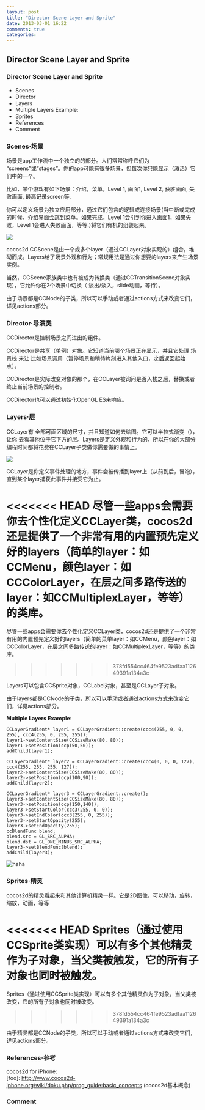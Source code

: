 ```yaml
---
layout: post
title: "Director Scene Layer and Sprite"
date: 2013-03-01 16:22
comments: true
categories: 
---
```



## Director Scene Layer and Sprite

### Director Scene Layer and Sprite
- Scenes
- Director
- Layers
- Multiple Layers Example:
- Sprites
- References
- Comment


### Scenes·场景
<div style='display:none'>
A scene (implemented with the CCScene object) is more or less an independent piece of the app workflow. Some people may call them “screens” or “stages”. Your app can have many scenes, but only one of them is active at a given time.
</div>

场景是app工作流中一个独立的的部分。人们常常称呼它们为 “screens”或“stages”。你的app可能有很多场景，但每次你只能显示（激活）它们中的一个。

<div style='display:none'>
For example, you could have a game with the following scenes: Intro, Menu, Level 1, Cutscene 1, Level 2, Winning cutscene, losing cutscene, High scores screen.
</div>

比如，某个游戏有如下场景：介绍，菜单，Level 1, 画面1, Level 2, 获胜画面, 失败画面, 最高记录screen等.

<div style='display:none'>
You can define every one of these scenes more or less as separate apps; there is a bit of glue between them containing the logic for connecting scenes (the intro goes to the menu when interrupted or finishing, Level 1 can lead you to the cutscene 1 if finished or to the losing cutscene if you lose, etc.).
</div>

你可以定义场景为独立应用部分，通过它们包含的逻辑或连接场景(当中断或完成的时候，介绍界面会跳到菜单。如果完成，Level 1会引到你进入画面1，如果失败，Level 1会进入失败画面，等等.)将它们有机的组装起来。


<div style='display:none'>
	-Cutscene 画面剪辑
</div>


![](http://www.cocos2d-x.org/attachments/1591/scenes650x144.png)


<div style='display:none'>
A cocos2d CCScene is composed of one or more layers (implemented with the CCLayer object), all of them piled up. Layers give the scene an appearance and behavior; the normal use case is to just make instances of Scene with the layers that you want.
</div>

cocos2d CCScene是由一个或多个layer（通过CCLayer对象实现的）组合，堆砌而成。Layers给了场景外观和行为；常规用法是通过你想要的layers来产生场景实例。

<div style='display:none'>
There is also a family of CCScene classes called transitions (implemented with the CCTransitionScene object) which allow you to make transitions between two scenes (fade out/in, slide from a side, etc).
</div>

当然，CCScene家族类中也有被成为转换类（通过CCTransitionScene对象实现），它允许你在2个场景中切换（ 淡出/淡入，slide动画，等待）。


<div style='display:none'>
Since scenes are subclasses of CCNode, they can be transformed manually or by using actions. See Actions for more detail about actions.
</div>

由于场景都是CCNode的子类，所以可以手动或者通过actions方式来改变它们，详见actions部分。


<div style='display:none'>
- See more at: http://www.cocos2d-x.org/projects/cocos2d-x/wiki/Director_Scene_Layer_and_Sprite#sthash.jF0fVw56.dpuf
</div>



### Director·导演类

<div style='display:none'>
The CCDirector is the component which takes care of going back and forth between scenes.
</div>

CCDirector是控制场景之间进出的组件。

<div style='display:none'>
The CCDirector is a shared (singleton) object. It knows which scene is currently active, and it handles a stack of scenes to allow things like “scene calls” (pausing a Scene and putting it on hold while another enters, and then returning to the original). The CCDirector is the one who will actually change the CCScene, after a CCLayer has asked for push, replacement or end of the current scene.
</div>

CCDirector是共享（单例）对象。它知道当前哪个场景正在显示，并且它处理 场景栈 来让 比如场景调用（暂停场景和稍待片刻进入其他入口，之后返回起始点）。

CCDirector是实际改变对象的那个，在CCLayer被询问是否入栈之后，替换或者终止当前场景的控制者。

<div style='display:none'>
The CCDirector is also responsible for initializing OpenGL ES.
</div>

CCDirector也可以通过初始化OpenGL ES来响应。

<div style='display:none'>
- See more at: http://www.cocos2d-x.org/projects/cocos2d-x/wiki/Director_Scene_Layer_and_Sprite#sthash.jF0fVw56.dpuf
</div>



### Layers·层

<div style='display:none'>
A CCLayer has a size of the whole drawable area, and knows how to draw itself. It can be semi transparent (having holes and/or partial transparency in some/all places), allowing to see other layers behind it. Layers are the ones defining appearance and behavior, so most of your programming time will be spent coding CCLayer subclasses that do what you need.
</div>

CCLayer有 全部可画区域的尺寸，并且知道如何去绘图。它可以半拉式渐变（），让你 去看其他位于它下方的层。Layers是定义外观和行为的，所以在你的大部分编程时间都将花费在CCLayer子类做你需要做的事情上。

![](http://www.cocos2d-x.org/attachments/1592/layers.png)


<div style='display:none'>
The CCLayer is where you define event handlers. Events are propagated to layers (from front to back) until some layer catches the event and accepts it.
</div>

CCLayer是你定义事件处理的地方，事件会被传播到layer上（从前到后，冒泡），直到某个layer捕获此事件并接受它为止。

<div style='display:none'>
Although some serious apps will require you to define custom CCLayer classes, cocos2d provides a library of useful predefined layers (a simple menu layer: CCMenu, a color layer: CCColorLayer, a multiplexor between other layers: CCMultiplexLayer, and more ).
</div>

<<<<<<< HEAD
尽管一些apps会需要你去个性化定义CCLayer类，cocos2d还是提供了一个非常有用的内置预先定义好的layers（简单的layer：如CCMenu，颜色layer：如CCColorLayer，在层之间多路传送的layer：如CCMultiplexLayer，等等）的类库。
=======
尽管一些apps会需要你去个性化定义CCLayer类，cocos2d还是提供了一个非常有用的内置预先定义好的layers（简单的菜单layer：如CCMenu，颜色layer：如CCColorLayer，在层之间多路传送的layer：如CCMultiplexLayer，等等）的类库。
>>>>>>> 378fd554cc464fe9523adfaa112649391a134a3c


<div style='display:none'>
Layers can contain CCSprite objects, CCLabel objects and even other CCLayer objects as children.
</div>

Layers可以包含CCSprite对象，CCLabel对象，甚至是CCLayer子对象。


<div style='display:none'>
Since layers are subclass of CCNode, they can be transformed manually or by using actions. See Actions for more detail about actions.
</div>

由于layers都是CCNode的子类，所以可以手动或者通过actions方式来改变它们，详见actions部分。
 


__Multiple Layers Example__:

	CCLayerGradient* layer1 = CCLayerGradient::create(ccc4(255, 0, 0, 255), ccc4(255, 0, 255, 255)); 
	layer1->setContentSize(CCSizeMake(80, 80)); 
	layer1->setPosition(ccp(50,50)); 
	addChild(layer1); 

	CCLayerGradient* layer2 = CCLayerGradient::create(ccc4(0, 0, 0, 127), ccc4(255, 255, 255, 127)); 
	layer2->setContentSize(CCSizeMake(80, 80)); 
	layer2->setPosition(ccp(100,90)); 
	addChild(layer2); 

	CCLayerGradient* layer3 = CCLayerGradient::create(); 
	layer3->setContentSize(CCSizeMake(80, 80)); 
	layer3->setPosition(ccp(150,140)); 
	layer3->setStartColor(ccc3(255, 0, 0)); 
	layer3->setEndColor(ccc3(255, 0, 255)); 
	layer3->setStartOpacity(255); 
	layer3->setEndOpacity(255); 
	ccBlendFunc blend; 
	blend.src = GL_SRC_ALPHA; 
	blend.dst = GL_ONE_MINUS_SRC_ALPHA; 
	layer3->setBlendFunc(blend); 
	addChild(layer3); 



![haha](http://www.cocos2d-x.org/attachments/download/1657)

<div style='display:none'>
- See more at: http://www.cocos2d-x.org/projects/cocos2d-x/wiki/Director_Scene_Layer_and_Sprite#sthash.jF0fVw56.dpuf
</div>


### Sprites·精灵

<div style='display:none'>
A cocos2d' sprite is like any other computer sprite. It is a 2D image that can be moved, rotated, scaled, animated, etc.
</div>

cocos2d的精灵看起来和其他计算机精灵一样。它是2D图像，可以移动，旋转，缩放，动画，等等

<div style='display:none'>
Sprites (implemented using the CCSprite class) can have other sprites as children. When a parent is transformed, all its children are transformed as well.
</div>

<<<<<<< HEAD
Sprites（通过使用CCSprite类实现）可以有多个其他精灵作为子对象，当父类被触发，它的所有子对象也同时被触发。
=======
Sprites（通过使用CCSprite类实现）可以有多个其他精灵作为子对象，当父类被改变，它的所有子对象也同时被改变。
>>>>>>> 378fd554cc464fe9523adfaa112649391a134a3c

<div style='display:none'>
Since sprites are subclass of CCNode, they can be transformed manually or by using actions. See Actions for more detail about actions.
</div>

由于精灵都是CCNode的子类，所以可以手动或者通过actions方式来改变它们，详见actions部分。



###  References·参考

cocos2d for iPhone:  
[foo]: http://www.cocos2d-iphone.org/wiki/doku.php/prog_guide:basic_concepts (cocos2d基本概念)

 


### Comment

